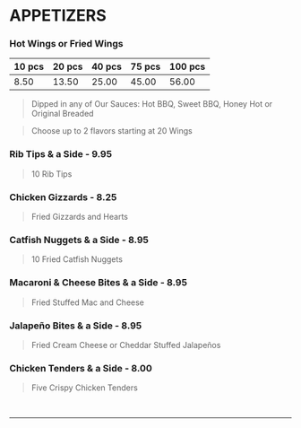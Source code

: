 # APPETIZERS

### Hot Wings or Fried Wings

| 10 pcs | 20 pcs | 40 pcs | 75 pcs | 100 pcs|
| ------ | ------ | ------ | ------ | ------ |
|  8.50  | 13.50  | 25.00  | 45.00  | 56.00  |

> Dipped in any of Our Sauces: Hot BBQ, Sweet BBQ, Honey Hot or Original Breaded

> Choose up to 2 flavors starting at 20 Wings 

### Rib Tips & a Side - 9.95
> 10 Rib Tips
### Chicken Gizzards - 8.25
> Fried Gizzards and Hearts
### Catfish Nuggets & a Side - 8.95
> 10 Fried Catfish Nuggets
### Macaroni & Cheese Bites & a Side - 8.95
> Fried Stuffed Mac and Cheese
### Jalapeño Bites & a Side - 8.95
> Fried Cream Cheese or Cheddar Stuffed Jalapeños
### Chicken Tenders & a Side - 8.00
> Five Crispy Chicken Tenders

<br>
<hr>
<Available/>
<Disclaimer/>
